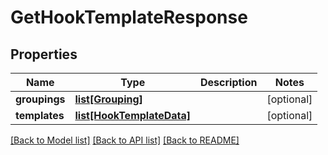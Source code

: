 # GetHookTemplateResponse

## Properties
Name | Type | Description | Notes
------------ | ------------- | ------------- | -------------
**groupings** | [**list[Grouping]**](Grouping.md) |  | [optional] 
**templates** | [**list[HookTemplateData]**](HookTemplateData.md) |  | [optional] 

[[Back to Model list]](../README.md#documentation-for-models) [[Back to API list]](../README.md#documentation-for-api-endpoints) [[Back to README]](../README.md)

